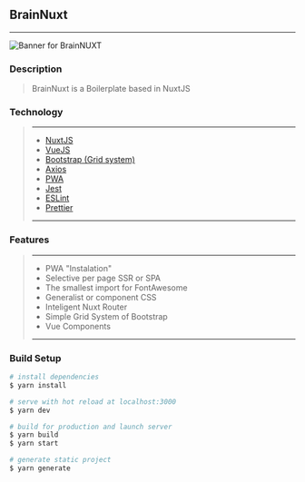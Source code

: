 ## BrainNuxt
---

![Banner for BrainNUXT](https://github.com/maccali/BrainNUXT/blob/master/.github/banner.png)

### Description
> BrainNuxt is a Boilerplate based in NuxtJS 

### Technology
> ---
> * [NuxtJS](https://nuxtjs.org/?brainnuxt=true)
> * [VueJS](https://vuejs.org/?brainnuxt=true)
> * [Bootstrap (Grid system)](https://getbootstrap.com/?brainnuxt=true)
> * [Axios](https://axios.nuxtjs.org/?brainnuxt=true)
> * [PWA](https://developer.mozilla.org/en-US/docs/Web/Progressive_web_apps/?brainnuxt=true)
> * [Jest](https://jestjs.io/?brainnuxt=true)
> * [ESLint](https://eslint.org/?brainnuxt=true)
> * [Prettier](https://prettier.io/?brainnuxt=true)
> ---

### Features
> ---
> * PWA "Instalation"
> * Selective per page SSR or SPA
> * The smallest import for FontAwesome
> * Generalist or component CSS
> * Inteligent Nuxt Router 
> * Simple Grid System of Bootstrap
> * Vue Components
> ---

### Build Setup 

```bash
# install dependencies
$ yarn install

# serve with hot reload at localhost:3000
$ yarn dev

# build for production and launch server
$ yarn build
$ yarn start

# generate static project
$ yarn generate
```

